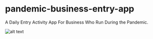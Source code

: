 # pandemic-business-entry-app
A Daily Entry Activity App For Business Who Run During the Pandemic.



![alt text](http://url/to/img.png)
